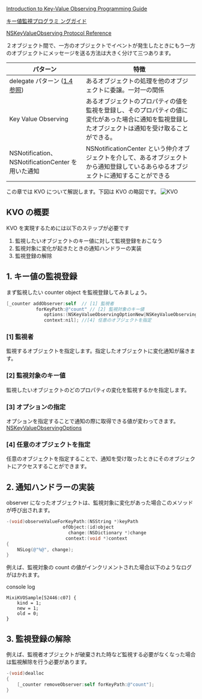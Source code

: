 [Introduction to Key-Value Observing Programming Guide](https://developer.apple.com/library/ios/#documentation/Cocoa/Conceptual/KeyValueObserving/KeyValueObserving.html#//apple_ref/doc/uid/10000177i)

[キー値監視プログラミ ングガイド](https://developer.apple.com/jp/devcenter/ios/library/documentation/KeyValueObserving.pdf)

[NSKeyValueObserving Protocol Reference](https://developer.apple.com/library/mac/#documentation/Cocoa/Reference/Foundation/Protocols/NSKeyValueObserving_Protocol/Reference/Reference.html)

２オブジェクト間で、一方のオブジェクトでイベントが発生したときにもう一方のオブジェクトにメッセージを送る方法は大きく分けて三つあります。

| パターン | 特徴 |
|-----|----|
| delegate パターン ([1.4 参照](https://github.com/mixi-inc/iOSTraining/wiki/1.4-UIViewController2---ModalViewController)) | あるオブジェクトの処理を他のオブジェクトに委譲。一対一の関係 |
| Key Value Observing |  あるオブジェクトのプロパティの値を監視を登録し、そのプロパティの値に変化があった場合に通知を監視登録したオブジェクトは通知を受け取ることができる。|
| NSNotification、NSNotificationCenter を用いた通知 | NSNotificationCenter という仲介オブジェクトを介して、あるオブジェクトから通知登録しているあらゆるオブジェクトに通知することができる|

この章では KVO について解説します。下図は KVO の略図です。
![KVO](https://raw.github.com/mixi-inc/iOSTraining/master/Doc/Images/7.3/KVO.png)

## KVO の概要
KVO を実現するためには以下のステップが必要です

1. 監視したいオブジェクトのキー値に対して監視登録をおこなう
2. 監視対象に変化が起きたときの通知ハンドラーの実装
3. 監視登録の解除

## 1. キー値の監視登録

まず監視したい counter object を監視登録してみましょう。

```objective-c
[_counter addObserver:self  // [1] 監視者
           forKeyPath:@"count" // [2] 監視対象のキー値
              options:(NSKeyValueObservingOptionNew|NSKeyValueObservingOptionOld) // [3] オプションの指定
              context:nil]; //[4] 任意のオブジェクトを指定
```

### [1] 監視者
監視するオブジェクトを指定します。指定したオブジェクトに変化通知が届きます。

### [2] 監視対象のキー値
監視したいオブジェクトのどのプロパティの変化を監視するかを指定します。

### [3] オプションの指定
オプションを指定することで通知の際に取得できる値が変わってきます。
[NSKeyValueObservingOptions](https://developer.apple.com/library/mac/documentation/Cocoa/Reference/Foundation/Protocols/NSKeyValueObserving_Protocol/Reference/Reference.html#//apple_ref/doc/c_ref/NSKeyValueObservingOptions)

### [4] 任意のオブジェクトを指定
任意のオブジェクトを指定することで、通知を受け取ったときにそのオブジェクトにアクセスすることができます。

## 2. 通知ハンドラーの実装
observer になったオブジェクトは、監視対象に変化があった場合このメソッドが呼び出されます。
```objective-c
-(void)observeValueForKeyPath:(NSString *)keyPath
                     ofObject:(id)object
                       change:(NSDictionary *)change
                      context:(void *)context
{
    NSLog(@"%@", change);
}
```

例えば、監視対象の count の値がインクリメントされた場合以下のようなログがはかれます。

console log
```
MixiKVOSample[52446:c07] {
    kind = 1;
    new = 1;
    old = 0;
}
```

## 3. 監視登録の解除
例えば、監視者オブジェクトが破棄された時など監視する必要がなくなった場合は監視解除を行う必要があります。

```objective-c
-(void)dealloc
{
    [_counter removeObserver:self forKeyPath:@"count"];
}
```
